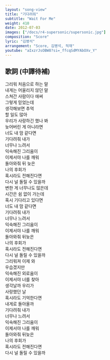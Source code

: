 ```yaml
---
layout: "song-view"
title: "기다려줘"
subtitle: "Wait For Me"
weight: 410
date: 2012-07-03
images: ["/docs/r4-supersonic/supersonic.jpg"]
composition: "Score"
lyric: "김병석"
arrangement: "Score, 김병석, 적재"
youtube: "aIxzrJsOBW8?si=_ffcqSdMYAbOXv_Y"
---
```


## 歌詞 (中譯待補)

그리워 처음으로 하는 말  
내게는 어울리지 않던 말  
스쳐간 사람이다 애써  
그렇게 믿었는데  
생각해보면 추억  
할 일도 많아  
우리가 사랑하긴 했나 봐  
늦어버린 게 아니라면  
너도 내 맘 같다면  
기다려줘 내가  
너무나 느려서  
익숙해진 그리움이  
이제서야 나를 깨워  
돌아와줘 뒤 늦은  
나의 후회가  
혹시라도 전해진다면  
다시 널 돌릴 수 있을까  
변한 게 너무나도 많은데  
시간은 쉼 없이 가는데  
혹시 기다리고 있다면  
너도 내 맘 같다면  
기다려줘 내가  
너무나 느려서  
익숙해진 그리움이  
이제서야 나를 깨워  
돌아와줘 뒤늦은  
나의 후회가  
혹시라도 전해진다면  
다시 널 돌릴 수 있을까  
그리워져 이제 와  
우습겠지만  
익숙해진 외로움이  
이제서야 너를 찾아  
생각날까 우리가  
사랑했던 날  
혹시라도 기억한다면  
내게로 돌아올까  
기다려줘 내가  
너무나 느려서  
익숙해진 그리움이  
이제서야 나를 깨워  
돌아와줘 뒤늦은  
나의 후회가  
혹시라도 전해진다면  
다시 널 돌릴 수 있을까  
